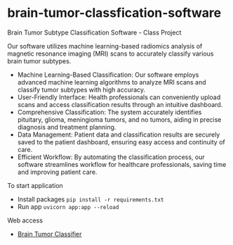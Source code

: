 # brain-tumor-classfication-software
Brain Tumor Subtype Classification Software - Class Project

Our software utilizes machine learning-based radiomics analysis of magnetic resonance imaging (MRI) scans to accurately classify various brain tumor subtypes.

- Machine Learning-Based Classification: Our software employs advanced machine learning algorithms to analyze MRI scans and classify tumor subtypes with high accuracy.
- User-Friendly Interface: Health professionals can conveniently upload scans and access classification results through an intuitive dashboard.
- Comprehensive Classification: The system accurately identifies pituitary, glioma, meningioma tumors, and no tumors, aiding in precise diagnosis and treatment planning.
- Data Management: Patient data and classification results are securely saved to the patient dashboard, ensuring easy access and continuity of care.
- Efficient Workflow: By automating the classification process, our software streamlines workflow for healthcare professionals, saving time and improving patient care.

To start application
- Install packages `pip install -r requirements.txt`
- Run app `uvicorn app:app --reload`

Web access
- [Brain Tumor Classifier](https://brain-tumor-classification-web-1.onrender.com/web/login.html)
